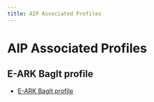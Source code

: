```yaml
---
title: AIP Associated Profiles
---
```

AIP Associated Profiles
=======================

E-ARK BagIt profile
-------------------
* [E-ARK BagIt profile](./bagit/e-ark-bag-profile.json)

